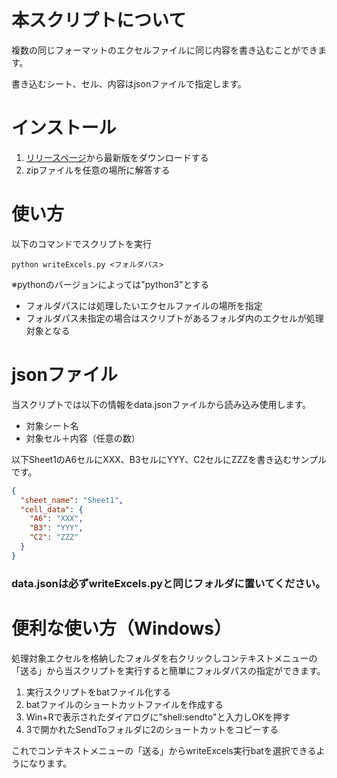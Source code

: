# 本スクリプトについて
複数の同じフォーマットのエクセルファイルに同じ内容を書き込むことができます。

書き込むシート、セル、内容はjsonファイルで指定します。  

# インストール
1. [リリースページ](https://github.com/ryokow/writeExcels/releases)から最新版をダウンロードする
2. zipファイルを任意の場所に解答する


# 使い方
以下のコマンドでスクリプトを実行
```
python writeExcels.py <フォルダパス>
```
※pythonのバージョンによっては"python3"とする

- フォルダパスには処理したいエクセルファイルの場所を指定
- フォルダパス未指定の場合はスクリプトがあるフォルダ内のエクセルが処理対象となる

# jsonファイル
当スクリプトでは以下の情報をdata.jsonファイルから読み込み使用します。
- 対象シート名
- 対象セル＋内容（任意の数）

以下Sheet1のA6セルにXXX、B3セルにYYY、C2セルにZZZを書き込むサンプルです。
~~~data.json
{
  "sheet_name": "Sheet1",
  "cell_data": {
    "A6": "XXX",
    "B3": "YYY",
    "C2": "ZZZ"
  }
}
~~~
### data.jsonは**必ずwriteExcels.pyと同じフォルダに**置いてください。

# 便利な使い方（Windows）
処理対象エクセルを格納したフォルダを右クリックしコンテキストメニューの「送る」から当スクリプトを実行すると簡単にフォルダパスの指定ができます。

1. 実行スクリプトをbatファイル化する
2. batファイルのショートカットファイルを作成する
3. Win+Rで表示されたダイアログに"shell:sendto"と入力しOKを押す
4. 3で開かれたSendToフォルダに2のショートカットをコピーする

これでコンテキストメニューの「送る」からwriteExcels実行batを選択できるようになります。
